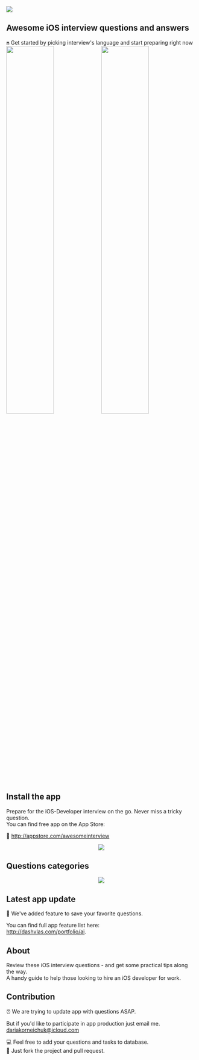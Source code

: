 <img src="Resources/Main.png">

## Awesome iOS interview questions and answers
🔛 Get started by picking interview's language and start preparing right now  
<a href="Resources/Russian.md"><img src="Resources/Artboard-filled-left.png" width=50%></a><a href="Resources/English.md"><img src="Resources/Artboard-filled-right.png" width=50%></a>

## Install the app  
Prepare for the iOS-Developer interview on the go. Never miss a tricky question.  
You can find free app on the App Store: 

📲 http://appstore.com/awesomeinterview  

<p align="center"><img src="Resources/Artboard-min.png"></p>

## Questions categories  
<p align="center"><img src="Resources/Available QA types.png"></p>

## Latest app update
🌟 We've added feature to save your favorite questions.  

   You can find full app feature list here:  
   http://dashvlas.com/portfolio/ai. 

## About
Review these iOS interview questions - and get some practical tips along the way.  
A handy guide to help those looking to hire an iOS developer for work.  

## Contribution
⏰ We are trying to update app with questions ASAP.  

   But if you'd like to participate in app production just email me.  
   dariakorneichuk@icloud.com  
   
💻 Feel free to add your questions and tasks to database.  
🚀 Just fork the project and pull request. 
